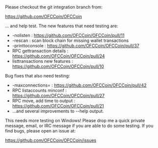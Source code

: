 Please checkout the git integration branch from:

https://github.com/OFCCoin/OFCCoin

... and help test.  The new features that need testing are:

* -nolisten : https://github.com/OFCCoin/OFCCoin/pull/11
* -rescan : scan block chain for missing wallet transactions
* -printtoconsole : https://github.com/OFCCoin/OFCCoin/pull/37
* RPC gettransaction details : https://github.com/OFCCoin/OFCCoin/pull/24
* listtransactions new features : https://github.com/OFCCoin/OFCCoin/pull/10

Bug fixes that also need testing:

* -maxconnections= : https://github.com/OFCCoin/OFCCoin/pull/42
* RPC listaccounts minconf : https://github.com/OFCCoin/OFCCoin/pull/27
* RPC move, add time to output : https://github.com/OFCCoin/OFCCoin/pull/21
* ...and several improvements to --help output.

This needs more testing on Windows!  Please drop me a quick private message, email, or IRC message if you are able to do some testing.  If you find bugs, please open an issue at:

https://github.com/OFCCoin/OFCCoin/issues
